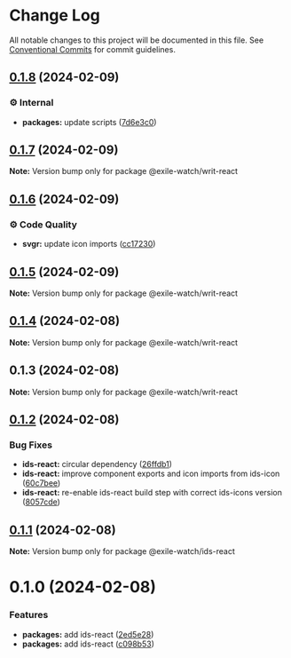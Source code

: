 # Change Log

All notable changes to this project will be documented in this file.
See [Conventional Commits](https://conventionalcommits.org) for commit guidelines.

## [0.1.8](https://github.com/exile-watch/writ/compare/@exile-watch/writ-react@0.1.7...@exile-watch/writ-react@0.1.8) (2024-02-09)


### ⚙️ Internal

* **packages:** update scripts ([7d6e3c0](https://github.com/exile-watch/writ/commit/7d6e3c039065045b3bcc55ac7cf50ecaaa951d51))



## [0.1.7](https://github.com/exile-watch/writ/compare/@exile-watch/writ-react@0.1.6...@exile-watch/writ-react@0.1.7) (2024-02-09)

**Note:** Version bump only for package @exile-watch/writ-react





## [0.1.6](https://github.com/exile-watch/writ/compare/@exile-watch/writ-react@0.1.5...@exile-watch/writ-react@0.1.6) (2024-02-09)


### ⚙️ Code Quality

* **svgr:** update icon imports ([cc17230](https://github.com/exile-watch/writ/commit/cc172304c3dc7465a2125d645fd7368a1f171fc8))



## [0.1.5](https://github.com/exile-watch/writ/compare/@exile-watch/writ-react@0.1.4...@exile-watch/writ-react@0.1.5) (2024-02-09)

**Note:** Version bump only for package @exile-watch/writ-react





## [0.1.4](https://github.com/exile-watch/writ/compare/@exile-watch/writ-react@0.1.3...@exile-watch/writ-react@0.1.4) (2024-02-08)

**Note:** Version bump only for package @exile-watch/writ-react





## 0.1.3 (2024-02-08)

**Note:** Version bump only for package @exile-watch/writ-react





## [0.1.2](https://github.com/exile-watch/writ/compare/@exile-watch/ids-react@0.1.1...@exile-watch/ids-react@0.1.2) (2024-02-08)


### Bug Fixes

* **ids-react:** circular dependency ([26ffdb1](https://github.com/exile-watch/writ/commit/26ffdb1f0cbb7b3a2cb7ce1dbf201c88154909e5))
* **ids-react:** improve component exports and icon imports from ids-icon ([60c7bee](https://github.com/exile-watch/writ/commit/60c7beeba2c559cf1793959464deb942f3d72b59))
* **ids-react:** re-enable ids-react build step with correct ids-icons version ([8057cde](https://github.com/exile-watch/writ/commit/8057cde8113199dfc175fbf49e888a5416dfd200))





## [0.1.1](https://github.com/exile-watch/writ/compare/@exile-watch/ids-react@0.1.0...@exile-watch/ids-react@0.1.1) (2024-02-08)

**Note:** Version bump only for package @exile-watch/ids-react





# 0.1.0 (2024-02-08)


### Features

* **packages:** add ids-react ([2ed5e28](https://github.com/exile-watch/writ/commit/2ed5e28df04aff71bfeb23a664a87386edee897a))
* **packages:** add ids-react ([c098b53](https://github.com/exile-watch/writ/commit/c098b53f85121e27b21571fa72cc86f685a32fb7))
